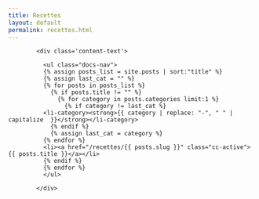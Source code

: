 ```yaml
---
title: Recettes
layout: default
permalink: recettes.html
---
```


<div id="main" class='content posts'>

            <div class='content-text'>

<!--
  Liste des posts, trié par ordre alphabétique
-->

              <ul class="docs-nav">
              {% assign posts_list = site.posts | sort:"title" %}
              {% assign last_cat = "" %}
              {% for posts in posts_list %}
                {% if posts.title != "" %}
                  {% for category in posts.categories limit:1 %}
                    {% if category != last_cat %}
              <li-category><strong>{{ category | replace: "-", " " | capitalize  }}</strong></li-category>
                {% endif %}
                {% assign last_cat = category %}
              {% endfor %}
              <li><a href="/recettes/{{ posts.slug }}" class="cc-active">{{ posts.title }}</a></li>
              {% endif %}
              {% endfor %}
              </ul>

            </div>

</div>    